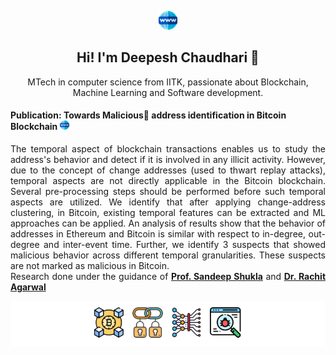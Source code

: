 
<p align='center'>
<!-- <a href="https://www.instagram.com/ami_deepesh/" target='_blank'><img height="30" src="https://github.com/stephenajulu/WaylonWalker/blob/main/icon/instagram.jpg?raw=true"></a>&nbsp;&nbsp;
<a href="http://linkedin.com/in/amideepesh/" target='_blank'><img height="30" src="https://github.com/stephenajulu/WaylonWalker/blob/main/icon/linkedin.png?raw=true"></a>&nbsp;&nbsp;
<a href="http://twitter.com/deepeshchaudh15/" target='_blank'><img height="30" src="https://github.com/stephenajulu/WaylonWalker/blob/main/icon/twitter.png?raw=true"></a>&nbsp;&nbsp; -->
<a href="https://www.cse.iitk.ac.in/users/deepeshc/" target='_blank'><img height="30" src="https://raw.githubusercontent.com/deepeshchaudhari/deepeshchaudhari.github.io/master/images/world-wide-web.png"></a>
</p>

<h2 align="center">Hi! I'm Deepesh Chaudhari 👋</h2>
<p align="center">MTech in computer science from IITK, passionate about Blockchain, Machine Learning and Software development.
</p>

<h4 align='left'>Publication: Towards Malicious👾 address identification in Bitcoin Blockchain <a href="https://ieeexplore.ieee.org/document/9680530"><img height="15" src="https://raw.githubusercontent.com/deepeshchaudhari/deepeshchaudhari.github.io/master/images/world-wide-web.png"></a>
</h4>

<p  align='justify'>
The temporal aspect of blockchain transactions enables us to study the address's behavior and detect if it is involved in any illicit activity. However, due to the concept of change addresses (used to thwart replay attacks), temporal aspects are not directly applicable in the Bitcoin blockchain. Several pre-processing steps should be performed before such temporal aspects are utilized. We identify that after applying change-address clustering, in Bitcoin, existing temporal features can be extracted and ML approaches can be applied. An analysis of results show that the behavior of addresses in Ethereum and Bitcoin is similar with respect to in-degree, out-degree and inter-event time. Further, we identify 3 suspects that showed malicious behavior across different temporal granularities. These suspects are not marked as malicious in Bitcoin.<br>
Research done under the guidance of <strong><a href="http://www.google.com/search?q=Prof.+Sandeep+Shukla" target="_blank">Prof. Sandeep Shukla</a></strong> and <strong><a href="https://rachit.gitlab.io/" target='_blank'>Dr. Rachit Agarwal</a></strong>
</br>
</p>

<img align="center" src="https://raw.githubusercontent.com/deepeshchaudhari/deepeshchaudhari.github.io/master/images/thesis_screen_shot.png"> 
<!--
**deepeshchaudhari/deepeshchaudhari** is a ✨ _special_ ✨ repository because its `README.md` (this file) appears on your GitHub profile.

Here are some ideas to get you started:

- 🔭 I’m currently working on ...
- 🌱 I’m currently learning ...
- 👯 I’m looking to collaborate on ...
- 🤔 I’m looking for help with ...
- 💬 Ask me about ...
- 📫 How to reach me: ...
- 😄 Pronouns: ...
- ⚡ Fun fact: ...
-->

